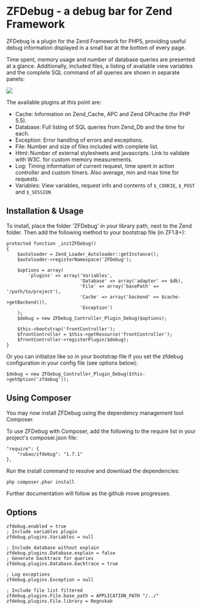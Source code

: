# ZFDebug - a debug bar for Zend Framework
ZFDebug is a plugin for the Zend Framework for PHP5, providing useful debug information displayed in a small bar at the bottom of every page.

Time spent, memory usage and number of database queries are presented at a glance. Additionally, included files, a listing of available view variables and the complete SQL command of all queries are shown in separate panels:

![](http://jokke.dk/media/2011-zfdebug.png)

The available plugins at this point are:

  * Cache: Information on Zend_Cache, APC and Zend OPcache (for PHP 5.5).
  * Database: Full listing of SQL queries from Zend_Db and the time for each.
  * Exception: Error handling of errors and exceptions.
  * File: Number and size of files included with complete list.
  * Html: Number of external stylesheets and javascripts. Link to validate with W3C.
for custom memory measurements.
  * Log: Timing information of current request, time spent in action controller and custom timers. Also average, min and max time for requests.
  * Variables: View variables, request info and contents of `$_COOKIE`, `$_POST` and `$_SESSION`

Installation & Usage
------------
To install, place the folder 'ZFDebug' in your library path, next to the Zend
folder. Then add the following method to your bootstrap file (in ZF1.8+):

	protected function _initZFDebug()
	{
	    $autoloader = Zend_Loader_Autoloader::getInstance();
	    $autoloader->registerNamespace('ZFDebug');

	    $options = array(
	        'plugins' => array('Variables',
	                           'Database' => array('adapter' => $db),
	                           'File' => array('basePath' => '/path/to/project'),
	                           'Cache' => array('backend' => $cache->getBackend()),
	                           'Exception')
	    );
	    $debug = new ZFDebug_Controller_Plugin_Debug($options);

	    $this->bootstrap('frontController');
	    $frontController = $this->getResource('frontController');
	    $frontController->registerPlugin($debug);
	}

Or you can initialize like so in your bootstrap file if you set the zfdebug configuration in your
config file (see options below):

    $debug = new ZFDebug_Controller_Plugin_Debug($this->getOption('zfdebug'));

Using Composer
--------------
You may now install ZFDebug using the dependency management tool Composer.

To use ZFDebug with Composer, add the following to the require list in your
project's composer.json file:

	"require": {
	    "rubao/zfdebug": "1.7.1"
	},

Run the install command to resolve and download the dependencies:

	php composer.phar install

Further documentation will follow as the github move progresses.

Options
-------------
    zfdebug.enabled = true
    ; Include variables plugin
    zfdebug.plugins.Variables = null

    ; Include database without explain
    zfdebug.plugins.Database.explain = false
    ; Generate backtrace for queries
    zfdebug.plugins.Database.backtrace = true

    ; Log exceptions
    zfdebug.plugins.Exception = null

    ; Include file list filtered
    zfdebug.plugins.File.base_path = APPLICATION_PATH "/../"
    zfdebug.plugins.File.library = Regnskab
